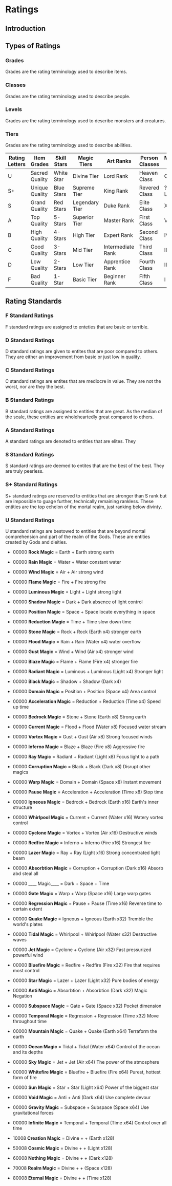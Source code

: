 # Ratings

## Introduction

## Types of Ratings

### Grades
Grades are the rating terminology used to describe items.

### Classes
Grades are the rating terminology used to describe people.

### Levels
Grades are the rating terminology used to describe monsters and creatures.

### Tiers
Grades are the rating terminology used to describe abilities.

| Rating Letters | Item Grades    | Skill Stars | Magic Tiers    | Art Ranks         | Person Classes | Monster Levels |
|----------------|----------------|-------------|----------------|-------------------|----------------|----------------|
|       U        | Sacred Quality | White Star  | Divine Tier    | Lord Rank         | Heaven Class   | O Level        |
|       S+       | Unique Quality | Blue Stars  | Supreme Tier   | King Rank         | Revered Class  | ??? Level      |
|       S        | Grand Quality  | Red Stars   | Legendary Tier | Duke Rank         | Elite Class    | X Level        |
|       A        | Top Quality    | 5-Stars     | Superior Tier  | Master Rank       | First Class    | V Level        |
|       B        | High Quality   | 4-Stars     | High Tier      | Expert Rank       | Second Class   | IV Level       |
|       C        | Good Quality   | 3-Stars     | Mid Tier       | Intermediate Rank | Third Class    | III Level      |
|       D        | Low Quality    | 2-Stars     | Low Tier       | Apprentice Rank   | Fourth Class   | II Level       |
|       F        | Bad Quality    | 1-Star      | Basic Tier     | Beginner Rank     | Fifth Class    | I Level        |

## Rating Standards

### F Standard Ratings
F standard ratings are assigned to enteties that are basic or terrible. 

### D Standard Ratings
D standard ratings are given to entites that are poor compared to others. They are either an improvement from basic or just low in quality.

### C Standard Ratings
C standard ratings are entites that are mediocre in value. They are not the worst, nor are they the best.

### B Standard Ratings
B standard ratings are assigned to entities that are great. As the median of the scale, these entities are wholeheartedly great compared to others.

### A Standard Ratings
A standard ratings are denoted to entities that are elites. They 

### S Standard Ratings
S standard ratings are deemed to entites that are the best of the best. They are truly peerless. 

### S+ Standard Ratings
S+ standard ratings are reserved to entities that are stronger than S rank but are impossible to guage further, technically remaining rankless. These entities are the top echelon of the mortal realm, just ranking below divinty.

### U Standard Ratings
U standard ratings are bestowed to entities that are beyond mortal comprehension and part of the realm of the Gods. These are entities created by Gods and dieities.

- 00000 ____Rock Magic____ = Earth + Earth strong earth
- 00000 ____Rain Magic____ = Water + Water constant water
- 00000 ____Wind Magic____ = Air + Air strong wind
- 00000 ____Flame Magic____ = Fire + Fire strong fire
- 00000 ____Luminous Magic____ = Light + Light strong light
- 00000 ____Shadow Magic____ = Dark + Dark absence of light control
- 00000 ____Position Magic____ = Space + Space locate everything in space
- 00000 ____Reduction Magic____ = Time + Time slow down time

- 00000 ____Stone Magic____ = Rock + Rock (Earth x4) stronger earth
- 00000 ____Flood Magic____ = Rain + Rain (Water x4) water overflow
- 00000 ____Gust Magic____ = Wind + Wind (Air x4) stronger wind
- 00000 ____Blaze Magic____ = Flame + Flame (Fire x4) stronger fire
- 00000 ____Radiant Magic____ = Luminous + Luminous (Light x4) Stronger light
- 00000 ____Black Magic____ = Shadow + Shadow (Dark x4) 
- 00000 ____Domain Magic____ = Position + Position (Space x4) Area control
- 00000 ____Acceleration Magic____ = Reduction + Reduction (Time x4) Speed up time

- 00000 ____Bedrock Magic____ = Stone + Stone (Earth x8) Strong earth
- 00000 ____Current Magic____ = Flood + Flood (Water x8) Focused water stream
- 00000 ____Vortex Magic____ = Gust + Gust (Air x8) Strong focused winds
- 00000 ____Inferno Magic____ = Blaze + Blaze (Fire x8) Aggressive fire
- 00000 ____Ray Magic____ = Radiant + Radiant (Light x8) Focus light to a path
- 00000 ____Corruption Magic____ = Black + Black (Dark x8) Disrupt other magics
- 00000 ____Warp Magic____ = Domain + Domain (Space x8) Instant movement
- 00000 ____Pause Magic____ = Acceleration + Acceleration (Time x8) Stop time

- 00000 ____Igneous Magic____ = Bedrock + Bedrock (Earth x16) Earth's inner structure 
- 00000 ____Whirlpool Magic____ = Current + Current (Water x16) Watery vortex control
- 00000 ____Cyclone Magic____ = Vortex + Vortex (Air x16) Destructive winds
- 00000 ____Redfire Magic____ = Inferno + Inferno (Fire x16) Strongest fire
- 00000 ____Lazer Magic____ = Ray + Ray (Light x16) Strong concentrated light beam
- 00000 ____Absorbtion Magic____ = Corruption + Corruption (Dark x16) Absorb abd steal all 
- 00000 ____ Magic____ = Dark + Space + Time 
- 00000 ____Gate Magic____ = Warp + Warp (Space x16) Large warp gates
- 00000 ____Regression Magic____ = Pause + Pause (Time x16) Reverse time to certain extent

- 00000 ____Quake Magic____ = Igneous + Igneous (Earth x32) Tremble the world's plates
- 00000 ____Tidal Magic____ = Whirlpool + Whirlpool (Water x32) Destructive waves
- 00000 ____Jet Magic____ = Cyclone + Cyclone (Air x32) Fast pressurized powerful wind
- 00000 ____Bluefire Magic____ = Redfire + Redfire (Fire x32) Fire that requires most control
- 00000 ____Star Magic____ = Lazer + Lazer (Light x32) Pure bodies of energy
- 00000 ____Anti Magic____ = Absorbtion + Absorbtion (Dark x32) Magic Negation
- 00000 ____Subspace Magic____ = Gate + Gate (Space x32) Pocket dimension
- 00000 ____Temporal Magic____ = Regression + Regression (Time x32) Move throughout time

- 00000 ____Mountain Magic____ = Quake + Quake (Earth x64) Terraform the earth 
- 00000 ____Ocean Magic____ = Tidal + Tidal (Water x64) Control of the ocean and its depths 
- 00000 ____Sky Magic____ = Jet + Jet (Air x64) The power of the atmosphere
- 00000 ____Whitefire Magic____ = Bluefire + Bluefire (Fire x64) Purest, hottest form of fire
- 00000 ____Sun Magic____ = Star + Star (Light x64) Power of the biggest star
- 00000 ____Void Magic____ = Anti + Anti (Dark x64) Use complete devour
- 00000 ____Gravity Magic____ = Subspace + Subspace (Space x64) Use gravitational forces
- 00000 ____Infinite Magic____ = Temporal + Temporal (Time x64) Control over all time

- 10008 __Creation Magic__ = Divine +  +  (Earth x128) 
- 50008 __Cosmic Magic__ = Divine +  +  (Light x128) 
- 60008 __Nothing Magic__ = Divine +  +  (Dark x128)  
- 70008 __Realm Magic__ = Divine +  +  (Space x128) 
- 80008 __Eternal Magic__ = Divine +  +  (Time x128) 